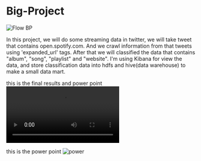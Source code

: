 # Big-Project
![Flow BP](https://user-images.githubusercontent.com/52092696/104808052-42e8a600-5816-11eb-9fb0-5c66c3d9fbc7.png)

In this project, we will do some streaming data in twitter, we will take tweet that contains open.spotify.com. And we crawl information from that tweets using 'expanded_url' tags. After that we will classified the data that contains "album", "song", "playlist" and "website".
I'm using Kibana for view the data, and store classification data into hdfs and hive(data warehouse) to make a small data mart.



this is the final results and power point
![video](https://user-images.githubusercontent.com/52092696/104808408-a96ec380-5818-11eb-9bca-5bf976f08c3f.mp4)

this is the power point
![power](https://docs.google.com/presentation/d/1CB2aDSDTxkYPlMu4_3s1IkJ3Q3289ed_DshZF7VocNs/edit?usp=sharing)

